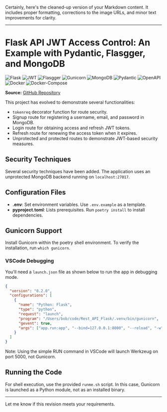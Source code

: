 Certainly, here's the cleaned-up version of your Markdown content. It includes proper formatting, corrections to the image URLs, and minor text improvements for clarity.

---

# Flask API JWT Access Control: An Example with Pydantic, Flasgger, and MongoDB

![Flask](https://github.com/rjalexa/Flask-JWT/blob/main/assets/4a5481b3-4800-4369-aedc-c3a340e18e0c.png)
![JWT](https://github.com/rjalexa/Flask-JWT/blob/main/assets/c1cb54b2-deff-405a-b180-be394d8d80b3.png)
![Flasgger](https://github.com/rjalexa/Flask-JWT/blob/main/assets/0090a04e-8b0a-4ca5-b537-72c94bda3267.png)
![Gunicorn](https://github.com/rjalexa/Flask-JWT/blob/main/assets/30e18d2d-98a8-4750-a2b3-2f25354e68aa.png)
![MongoDB](https://github.com/rjalexa/Flask-JWT/blob/main/assets/bfd75154-4f33-4834-8b78-668bd2fdecad.png)
![Pydantic](https://github.com/rjalexa/Flask-JWT/blob/main/assets/3e36eb50-a5a2-43ab-b087-a7b08cb9b326.png)
![OpenAPI](https://github.com/rjalexa/Flask-JWT/blob/main/assets/0c91d8f9-2c57-4187-8bcb-d8584ce20388.png)
![Docker](https://github.com/rjalexa/Flask-JWT/blob/main/assets/0942570b-ce29-4ca9-b93d-80108ae5f532.png)
![Docker-Compose](https://github.com/rjalexa/Flask-JWT/blob/main/assets/1aaca4bf-6ea6-4c2a-b3ff-e83fd4a9b08a.png)

**Source:** [GitHub Repository](https://github.com/Gimyk/Rest_API_Flask)

This project has evolved to demonstrate several functionalities:

- `tokenreq` decorator function for route security.
- Signup route for registering a username, email, and password in MongoDB.
- Login route for obtaining access and refresh JWT tokens.
- Refresh route for renewing the access token when it expires.
- Unprotected and protected routes to demonstrate JWT-based security measures.

## Security Techniques

Several security techniques have been added. The application uses an unprotected MongoDB backend running on `localhost:27017`.

## Configuration Files

- **.env**: Set environment variables. Use `.env.example` as a template.
- **pyproject.toml**: Lists prerequisites. Run `poetry install` to install dependencies.

## Gunicorn Support

Install Gunicorn within the poetry shell environment. To verify the installation, run `which gunicorn`.

### VSCode Debugging

You'll need a `launch.json` file as shown below to run the app in debugging mode.

```json
{
  "version": "0.2.0",
  "configurations": [
    {
      "name": "Python: Flask",
      "type": "python",
      "request": "launch",
      "program": "/Users/bob/code/Rest_API_Flask/.venv/bin/gunicorn",
      "gevent": true,
      "args": ["app.run:app", "--bind=127.0.0.1:8000", "--reload", "-w", "4"]
    }
  ]
}
```

Note: Using the simple RUN command in VSCode will launch Werkzeug on port 5000, not Gunicorn.

## Running the Code

For shell execution, use the provided `runme.sh` script. In this case, Gunicorn is launched as a Python module, not as an installed binary.

---

Let me know if this revision meets your requirements.
